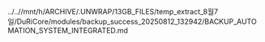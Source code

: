 ../..//mnt/h/ARCHIVE/.UNWRAP/13GB_FILES/temp_extract_8월7일/DuRiCore/modules/backup_success_20250812_132942/BACKUP_AUTOMATION_SYSTEM_INTEGRATED.md